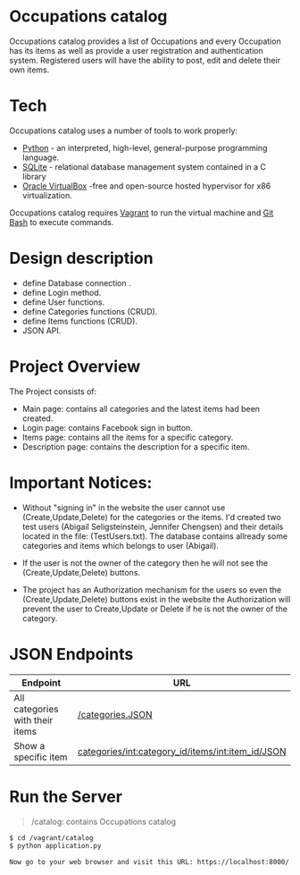 # Occupations catalog

Occupations catalog provides a list of Occupations and every Occupation has its items as well as provide a user registration and authentication system. Registered users will have the ability to post, edit and delete their own items.

# Tech

Occupations catalog uses a number of tools to work properly:

* [Python](https://www.python.org/) - an interpreted, high-level, general-purpose programming language.
* [SQLite](https://www.sqlite.org) -  relational database management system contained in a C library
* [Oracle VirtualBox](https://www.virtualbox.org/) -free and open-source hosted hypervisor for x86 virtualization.

Occupations catalog requires [Vagrant](https://www.vagrantup.com/) to run the virtual machine and [Git Bash](https://git-scm.com/downloads) to execute commands.

# Design description
* define Database connection .
* define Login method.
* define User functions.
* define Categories functions (CRUD).
* define Items functions (CRUD).
* JSON API.

# Project Overview
The Project consists of:
* Main page: contains all categories and the latest items had been created.
* Login page: contains Facebook sign in button.
* Items page: contains all the items for a specific category.
* Description page: contains the description for a specific item.

# Important Notices:
* Without "signing in" in the website the user cannot use (Create,Update,Delete) for the categories or the items. I'd created two test users (Abigail Seligsteinstein, Jennifer Chengsen) and their details located in the file: (TestUsers.txt). The database contains allready some categories and items which belongs to user (Abigail).

* If the user is not the owner of the category then he will not see the (Create,Update,Delete) buttons.

* The project has an Authorization mechanism for the users so even the (Create,Update,Delete) buttons exist in the website the Authorization will prevent the user to Create,Update or Delete if he is not the owner of the category.


# JSON Endpoints

| Endpoint | URL |
| ------ | ------ |
| All categories with their items | [/categories.JSON](https://localhost:8000/categories.JSON) |
|  Show a specific item | [categories/<int:category_id>/items/<int:item_id>/JSON](https://localhost:8000/categories/<int:category_id>/items/<int:item_id>/JSON) |


# Run the Server
> /catalog: contains Occupations catalog

```sh
$ cd /vagrant/catalog
$ python application.py

Now go to your web browser and visit this URL: https://localhost:8000/
```




